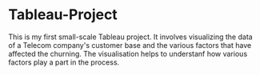 # Tableau-Project

This is my first small-scale Tableau project. It involves visualizing the data of a Telecom company's customer base and the various factors that have affected the churning. The visualisation helps to understanf how various factors play a part in the process. 
